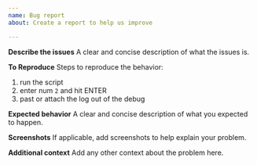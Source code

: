 ```yaml
---
name: Bug report
about: Create a report to help us improve

---
```


**Describe the issues**
A clear and concise description of what the issues is.

**To Reproduce**
Steps to reproduce the behavior:
1. run the script 
2. enter num `2` and hit ENTER
3. past or attach the log out of the debug

**Expected behavior**
A clear and concise description of what you expected to happen.

**Screenshots**
If applicable, add screenshots to help explain your problem.

**Additional context**
Add any other context about the problem here.
